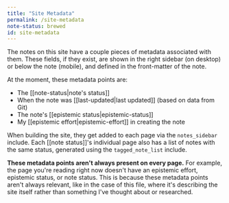 ```yaml
---
title: "Site Metadata"
permalink: /site-metadata
note-status: brewed
id: site-metadata
---
```


The notes on this site have a couple pieces of metadata associated with them. These fields, if they exist, are shown in the right sidebar (on desktop) or below the note (mobile), and defined in the front-matter of the note.

At the moment, these metadata points are:
* The [[note-status|note's status]]
* When the note was [[last-updated|last updated]] (based on data from Git)
* The note's [[epistemic status|epistemic-status]]
* My [[epistemic effort|epistemic-effort]] in creating the note

When building the site, they get added to each page via the `notes_sidebar` include. Each [[note status]]'s individual page also has a list of notes with the same status, generated using the `tagged_note_list` include.

**These metadata points aren't always present on every page.** For example, the page you're reading right now doesn't have an epistemic effort, epistemic status, or note status. This is because these metadata points aren't always relevant, like in the case of this file, where it's describing the site itself rather than something I've thought about or researched.
